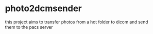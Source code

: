 # photo2dcmsender
this project aims to transfer photos from a hot folder to dicom and send them to the pacs server

